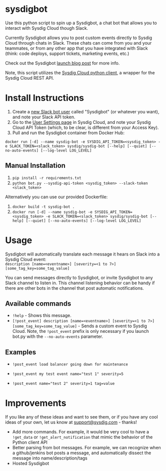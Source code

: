 # sysdigbot
Use this python script to spin up a Sysdigbot, a chat bot that allows you to interact with Sysdig Cloud though Slack.

Currently Sysdigbot allows you to post custom events directly to Sysdig Cloud through chats in Slack. These chats can come from you and your teammates, or from any other app that you have integrated with Slack (think: code deploys, support tickets, marketing events, etc.) 

Check out the Sysdigbot [launch blog post](https://sysdig.com/blog/universal-slack-event-router/) for more info.

Note, this script utilizes the [Sysdig Cloud python client](https://github.com/draios/python-sdc-client), a wrapper for the Sysdig Cloud REST API. 

# Install Instructions

1. Create a [new Slack bot user](https://my.slack.com/services/new/bot) called "Sysdigbot" (or whatever you want), and note your Slack API token. 
2. Go to the [User Settings page](https://app.sysdigcloud.com/#/settings/user) in Sysdig Cloud, and note your Sysdig Cloud API Token (which, to be clear, is different from your Access Key).
3. Pull and run the Sysdigbot container from Docker Hub:  

`docker run [-d] --name sysdig-bot -e SYSDIG_API_TOKEN=<sysdig_token> -e SLACK_TOKEN=<slack_token> sysdig/sysdig-bot [--help] [--quiet] [--no-auto-events] [--log-level LOG_LEVEL]`

## Manual Installation

1. `pip install -r requirements.txt` 
2. `python bot.py --sysdig-api-token <sysdig_token> --slack-token <slack_token>`

Alternatively you can use our provided Dockerfile:

1. `docker build -t sysdig-bot .`
2. `docker run [-d] --name sysdig-bot -e SYSDIG_API_TOKEN=<sysdig_token> -e SLACK_TOKEN=<slack_token> sysdig/sysdig-bot [--help] [--quiet] [--no-auto-events] [--log-level LOG_LEVEL]`

# Usage

Sysdigbot will automatically translate each message it hears on Slack into a Sysdig Cloud event:  
`description [name=<eventname>] [severity=<1 to 7>] [some_tag_key=some_tag_value]`

You can send messages directly to Sysdigbot, or invite Sysdigbot to any Slack channel to listen in. This channel listening behavior can be handy if there are other bots in the channel that post automatic notifications. 

## Available commands

* `!help` - Shows this message.
* `[!post_event] description [name=<eventname>] [severity=<1 to 7>] [some_tag_key=some_tag_value]` - Sends a custom event to Sysdig Cloud. Note, the `!post_event` prefix is only necessary if you launch bot.py with the `--no-auto-events` parameter. 

## Examples

* `!post_event load balancer going down for maintenance`

* `!post_event my test event name="test 1" severity=5`

* `!post_event name="test 2" severity=1 tag=value`

# Improvements

If you like any of these ideas and want to see them, or if you have any cool ideas of your own, let us know at support@sysdig.com - thanks!

- Add more commands. For example, it would be very cool to have a `!get_data` or `!get_alert_notification` that mimic the behavior of the Python client API
- Better parsing from bot messages. For example, we can recognize when a github/jenkins bot posts a message, and automatically dissect the message into name/description/tags
- Hosted Sysdigbot
